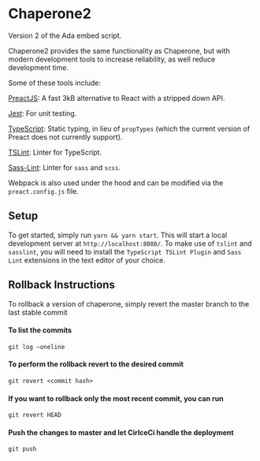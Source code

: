 # Chaperone2
Version 2 of the Ada embed script.

Chaperone2 provides the same functionality as Chaperone, but with modern development tools to increase reliability, as well reduce development time.

Some of these tools include:

[PreactJS](https://preactjs.com/): A fast 3kB alternative to React with a stripped down API.

[Jest](https://jestjs.io/): For unit testing.

[TypeScript](https://www.typescriptlang.org/): Static typing, in lieu of `propTypes` (which the current version of Preact does not currently support).

[TSLint](https://palantir.github.io/tslint/): Linter for TypeScript.

[Sass-Lint](https://github.com/sasstools/sass-lint): Linter for `sass` and `scss`.


Webpack is also used under the hood and can be modified via the `preact.config.js` file.

## Setup
To get started, simply run `yarn && yarn start`. This will start a local development server at `http://localhost:8080/`. To make use of `tslint` and `sasslint`, you will need to install the `TypeScript TSLint Plugin` and `Sass Lint` extensions in the text editor of your choice.

## Rollback Instructions ##

To rollback a version of chaperone, simply revert the master branch to the last stable commit

#### To list the commits ####

```git log —oneline```

#### To perform the rollback revert to the desired commit ####

```git revert <commit hash>```

#### If you want to rollback only the most recent commit, you can run ####

```git revert HEAD```

#### Push the changes to master and let CirlceCi handle the deployment ####

```git push```